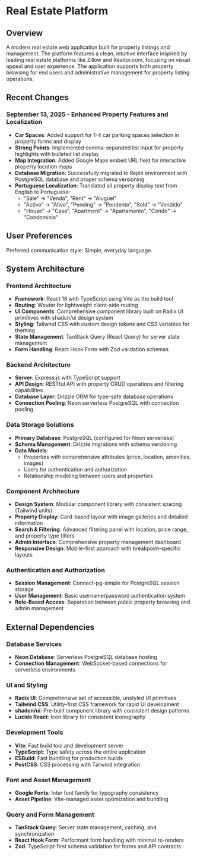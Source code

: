 # Real Estate Platform

## Overview

A modern real estate web application built for property listings and management. The platform features a clean, intuitive interface inspired by leading real estate platforms like Zillow and Realtor.com, focusing on visual appeal and user experience. The application supports both property browsing for end users and administrative management for property listing operations.

## Recent Changes

### September 13, 2025 - Enhanced Property Features and Localization
- **Car Spaces**: Added support for 1-4 car parking spaces selection in property forms and display
- **Strong Points**: Implemented comma-separated list input for property highlights with bulleted list display
- **Map Integration**: Added Google Maps embed URL field for interactive property location maps
- **Database Migration**: Successfully migrated to Replit environment with PostgreSQL database and proper schema versioning
- **Portuguese Localization**: Translated all property display text from English to Portuguese:
  - "Sale" → "Venda", "Rent" → "Aluguel"
  - "Active" → "Ativo", "Pending" → "Pendente", "Sold" → "Vendido"
  - "House" → "Casa", "Apartment" → "Apartamento", "Condo" → "Condomínio"

## User Preferences

Preferred communication style: Simple, everyday language.

## System Architecture

### Frontend Architecture
- **Framework**: React 18 with TypeScript using Vite as the build tool
- **Routing**: Wouter for lightweight client-side routing
- **UI Components**: Comprehensive component library built on Radix UI primitives with shadcn/ui design system
- **Styling**: Tailwind CSS with custom design tokens and CSS variables for theming
- **State Management**: TanStack Query (React Query) for server state management
- **Form Handling**: React Hook Form with Zod validation schemas

### Backend Architecture
- **Server**: Express.js with TypeScript support
- **API Design**: RESTful API with property CRUD operations and filtering capabilities
- **Database Layer**: Drizzle ORM for type-safe database operations
- **Connection Pooling**: Neon serverless PostgreSQL with connection pooling

### Data Storage Solutions
- **Primary Database**: PostgreSQL (configured for Neon serverless)
- **Schema Management**: Drizzle migrations with schema versioning
- **Data Models**: 
  - Properties with comprehensive attributes (price, location, amenities, images)
  - Users for authentication and authorization
  - Relationship modeling between users and properties

### Component Architecture
- **Design System**: Modular component library with consistent spacing (Tailwind units)
- **Property Display**: Card-based layout with image galleries and detailed information
- **Search & Filtering**: Advanced filtering panel with location, price range, and property type filters
- **Admin Interface**: Comprehensive property management dashboard
- **Responsive Design**: Mobile-first approach with breakpoint-specific layouts

### Authentication and Authorization
- **Session Management**: Connect-pg-simple for PostgreSQL session storage
- **User Management**: Basic username/password authentication system
- **Role-Based Access**: Separation between public property browsing and admin management

## External Dependencies

### Database Services
- **Neon Database**: Serverless PostgreSQL database hosting
- **Connection Management**: WebSocket-based connections for serverless environments

### UI and Styling
- **Radix UI**: Comprehensive set of accessible, unstyled UI primitives
- **Tailwind CSS**: Utility-first CSS framework for rapid UI development
- **shadcn/ui**: Pre-built component library with consistent design patterns
- **Lucide React**: Icon library for consistent iconography

### Development Tools
- **Vite**: Fast build tool and development server
- **TypeScript**: Type safety across the entire application
- **ESBuild**: Fast bundling for production builds
- **PostCSS**: CSS processing with Tailwind integration

### Font and Asset Management
- **Google Fonts**: Inter font family for typography consistency
- **Asset Pipeline**: Vite-managed asset optimization and bundling

### Query and Form Management
- **TanStack Query**: Server state management, caching, and synchronization
- **React Hook Form**: Performant form handling with minimal re-renders
- **Zod**: TypeScript-first schema validation for forms and API contracts